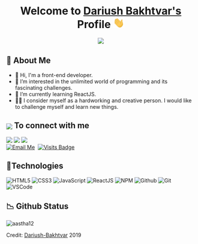 <p align="center">
  <h1 align="center">Welcome to <a href="https://github.com/Dariush-Bakhtvar">Dariush Bakhtvar's</a> Profile <img src="https://github.com/ABSphreak/ABSphreak/blob/master/gifs/Hi.gif" width="30px"></h1>
</p>
<p align="center">
  <a align="center" href="https://github.com/DenverCoder1/readme-typing-svg"><img src="https://readme-typing-svg.herokuapp.com?&font=IBM+Plex+Sans&color=58A6FF&size=25center=ture&lines=Welcome+To+My+GitHub+Profile!;I'm+a+Front-End+Developer;I'm+a+React+Developer;" /></a>
</p>


<h2>🙂 About Me </h2>

- 👋 Hi, I'm a front-end developer.
- 👀 I’m interested in the unlimited world of programming and its fascinating challenges.
- 🌱 I’m currently learning ReactJS.
- 👨‍💻 I consider myself as a hardworking and creative person. I would like to challenge myself and learn new things.



<h2><img src="https://emojis.slackmojis.com/emojis/images/1579216111/7550/pikachu_wave.gif?1579216111" align="center"width="28" /> To connect with me</h2>

<p align = "center">



[<img src="https://img.shields.io/badge/linkedin-%230077B5.svg?&style=for-the-badge&logo=linkedin&logoColor=white" />](https://www.linkedin.com/in/Dariush-Bakhtvar)
[<img src = "https://img.shields.io/badge/instagram-%23E4405F.svg?&style=for-the-badge&logo=instagram&logoColor=white">](https://www.instagram.com/Dariush.Bakhtvar/)
[<img src="https://img.shields.io/badge/Twitter-1DA1F2?style=for-the-badge&logo=twitter&logoColor=white" />](https://www.Twitter.com/DariushBakhtvar)  
 <a href="mailto:Dariush.Bakhtvar@gmail.com?subject=Hello%20Dariush"><img src="https://img.shields.io/badge/gmail-%23D14836.svg?&style=for-the-badge&logo=gmail&logoColor=white" alt="Email Me"/></a>&nbsp;
[![Visits Badge](https://badges.pufler.dev/visits/Dariush-Bakhtvar/Dariush-Bakhtvar?style=for-the-badge)](https://github.com/Dariush-Bakhtvar)

</p>

## :wrench:Technologies

![HTML5](https://img.icons8.com/color/30/html-5.png) ![CSS3](https://img.icons8.com/color/30/css3.png) ![JavaScript](https://img.icons8.com/color/30/javascript.png) ![ReactJS](https://img.icons8.com/color/30/react-native.png) ![NPM](https://img.icons8.com/color/30/npm.png) ![Github](https://img.icons8.com/material-outlined/30/github.png) ![Git](https://img.icons8.com/color/30/git.png) ![VSCode](https://img.icons8.com/color/30/visual-studio-code-2019.png)

<h2>📉 Github Status</h2>
<!-- <a href="https://github.com/anuraghazra/github-readme-stats"><img alt="Dariush Bakhtvar's Github status" src="https://github-readme-stats.vercel.app/api?username=Dariush-Bakhtvar&show_icons=true&theme=tokyonight" height="192px"/></a> -->
<img src="https://github-readme-stats.vercel.app/api/top-langs?username=Dariush-Bakhtvar&show_icons=true&locale=en&layout=compact&theme=algolia" alt="aastha12" height="192px"/>

Credit: [Dariush-Bakhtvar](https://github.com/Dariush-Bakhtvar)
2019
<!---
Dariush-Bakhtvar/Dariush-Bakhtvar is a ✨ special ✨ repository because its `README.md` (this file) appears on your GitHub profile.
You can click the Preview link to take a look at your changes.
--->
